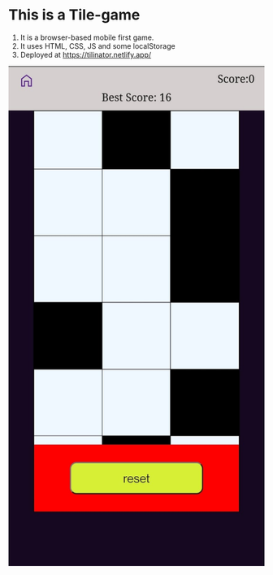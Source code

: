 # This is a Tile-game
1. It is a browser-based mobile first game.
1. It uses HTML, CSS, JS and some localStorage
1. Deployed at https://tilinator.netlify.app/


![snapshot](/assets/md_img.jpeg)